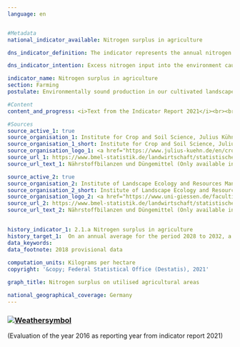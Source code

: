 ```yaml
---
language: en    


#Metadata    
national_indicator_available: Nitrogen surplus in agriculture    

dns_indicator_definition: The indicator represents the annual nitrogen surplus for the agricultural sector, calculated as nitrogen input minus removal of nitrogen, in kilograms per hectare of utilised agricultural area.    

dns_indicator_intention: Excess nitrogen input into the environment causes pollution of groundwater and surface water, the oversupply of nutrients (eutrophication) in inland waters, lakes and onshore ecosystems, the generation of greenhouse gases and acidifying atmospheric pollutants, each with negative consequences for the climate, biodiversity and landscape quality. For the period 2028 to 2032, a reduction of the nitrogen surpluses of the overall balance for Germany to 70 kilograms per hectare of utilised agricultural area on an annual average should be achieved.    

indicator_name: Nitrogen surplus in agriculture    
section: Farming    
postulate: Environmentally sound production in our cultivated landscapes    

#Content    
content_and_progress: <i>Text from the Indicator Report 2021</i><br><br>The indicator is calculated by the Institute for Crop and Soil Science at the Julius Kühn Institute and the Institute of Landscape Ecology and Resources Management at the University of Giessen. The calculation takes into account nitrogen inputs by fertilisers, from biological nitrogen fixation, by atmospheric inputs which are not emitted by agriculture, by seed and planting material as well as imported and domestically produced feedstuff. Nitrogen removal results from plant and animal market products.<br><br><br><br>In 2016, fertilisers were the most important component of nitrogen input in the overall balance, accounting for 55.1&nbsp;% (107 kilograms of nitrogen per hectare and year). Domestic feedstuff contributed 22.4&nbsp;% (43&nbsp;kg/ha) to nitrogen input, foreign feedstuff 12.1&nbsp;% (23&nbsp;kg/ha), the biological nitrogen fixation 6.6&nbsp;% (13&nbsp;kg/ha), the non-agricultural emissions 2.0&nbsp;% (4&nbsp;kg/ha) and seed and planting material 0.7&nbsp;% (1&nbsp;kg/ha). While the nitrogen input was reduced by about 9&nbsp;% between 1990 and 2016, the nitrogen removal increased considerably more (by 41&nbsp;%) between 1990 and 2016. In 2016, almost three quarters of the nitrogen removal from agriculture was accounted for by plant products and one quarter by animal market products.<br><br><br><br>The total balance of the indicator is calculated based on the concept of the “Hoftor-Bilanz” (farmgate balance), thus nitrogen flows within the operational cycle are not taken into account. The relevant time series for the indicator is based on the moving five-year average of the total balances of the relevant year as well as the two preceding and subsequent years. Thereby, yearly meteorological and market fluctuations, which cannot be influenced by farms, are balanced. The indicator does not provide an interpretation regarding the regional distribution of nitrogen surpluses. Even if the average value, defined as a national target for Germany, is not reached, regional nitrogen surpluses can be considerably higher than 70&nbsp;kg per hectare and year.<br><br><br><br>During the period from 1992 to 2014, the nitrogen balance fell from 121 to 97&nbsp;kg per hectare and year (– 19.5&nbsp;%). Following the major reduction in nitrogen surpluses at the beginning of the time series, the nitrogen surplus fell by only 0.9&nbsp;% between 2010 and 2014. If this trend continues, decreasing the nitrogen surplus to 70&nbsp;kg/ha of utilised agricultural area on annual average between 2028 and 2032 may not be possible.<br><br><br><br>The significant reduction of the nitrogen surplus in the early 1990s resulted from diminished use of fertilisers and falling numbers of livestock in the new Länder. The marginal decline of the indicator in the remaining course of the time series is based on a minor reduction in mineral fertiliser use and improved harvest yields resulting from technical advances in plant production and breeding (more efficient nitrogen fertilisation, variety spectrum) combined with the simultaneous expansion in the cultivation of high-yield crop types (maize, wheat) as well as improved feed conversion by livestock.<br><br><br><br>The indicator reveals a direct connection to the indicators [3.2.a](https://sustainabledevelopment-deutschland.github.io/3-2-a/) “Emissions of air pollutants”, [6.1.b](https://sustainabledevelopment-deutschland.github.io/6-1-b/) “Nitrate in groundwater”, [14.1.a](https://sustainabledevelopment-deutschland.github.io/14-1-a/) “Nitrogen input to the North and the Baltic Sea through German inflows” and [15.2](https://sustainabledevelopment-deutschland.github.io/15-2-a/) “Eutrophication of ecosystems”.    

#Sources    
source_active_1: true
source_organisation_1: Institute for Crop and Soil Science, Julius Kühn Institute
source_organisation_1_short: Institute for Crop and Soil Science, Julius Kühn Institute
source_organisation_logo_1: <a href="https://www.julius-kuehn.de/en/crop-and-soil-science/"><img src="https://g205sdgs.github.io/sdg-indicators/public/logosEn/jki.png" alt=" Institute for Crop and Soil Science, Julius Kühn Institute" title="Click here to visit the homepage of the organization" style="border: transparent"/></a>
source_url_1: https://www.bmel-statistik.de/landwirtschaft/statistischer-monatsbericht-des-bmel-kapitel-a-landwirtschaft/                        
source_url_text_1: Nährstoffbilanzen und Düngemittel (Only available in German)                        

source_active_2: true
source_organisation_2: Institute of Landscape Ecology and Resources Management, University of Giessen
source_organisation_2_short: Institute of Landscape Ecology and Resources Management, University of Giessen
source_organisation_logo_2: <a href="https://www.uni-giessen.de/faculties/f09/institutes/landscape?set_language=en"><img src="https://g205sdgs.github.io/sdg-indicators/public/logosEn/ug.png" alt=" Institute of Landscape Ecology and Resources Management, University of Giessen" title="Click here to visit the homepage of the organization" style="border: transparent"/></a>
source_url_2: https://www.bmel-statistik.de/landwirtschaft/statistischer-monatsbericht-des-bmel-kapitel-a-landwirtschaft/                        
source_url_text_2: Nährstoffbilanzen und Düngemittel (Only available in German)                        
    

history_indicator_1: 2.1.a Nitrogen surplus in agriculture                    
history_target_1:  On an annual average for the period 2028 to 2032, a reduction of the nitrogen surpluses of the overall balance for Germany to 70 kilograms per hectare of utilised agricultural area    
data_keywords:    
data_footnote: 2018 provisional data    
    
computation_units: Kilograms per hectare    
copyright: '&copy; Federal Statistical Office (Destatis), 2021'    

graph_title: Nitrogen surplus on utilised agricultural areas    

national_geographical_coverage: Germany    
---    
```

<div>
  <div class="my-header">
    <h3>
      <a href="https://sustainabledevelopment-deutschland.github.io/en/status/"><img src="https://g205sdgs.github.io/sdg-indicators/public/Wettersymbole/Blitz.png" title="The indicator is not moving in the right direction so that the gap to the target value is widening" alt="Weathersymbol" />
      </a>
    </h3>
  </div>
  <div class="my-header-note">
    <span> (Evaluation of the year 2016 as reporting year from indicator report 2021)</span>
  </div>
</div>